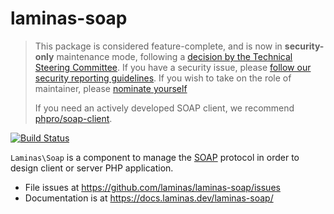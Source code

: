 # laminas-soap

> This package is considered feature-complete, and is now in **security-only** maintenance mode, following a [decision by the Technical Steering Committee](https://github.com/laminas/technical-steering-committee/blob/2b55453e172a1b8c9c4c212be7cf7e7a58b9352c/meetings/minutes/2020-08-03-TSC-Minutes.md#vote-on-components-to-mark-as-security-only).
> If you have a security issue, please [follow our security reporting guidelines](https://getlaminas.org/security/).
> If you wish to take on the role of maintainer, please [nominate yourself](https://github.com/laminas/technical-steering-committee/issues/new?assignees=&labels=Nomination&template=Maintainer_Nomination.md&title=%5BNOMINATION%5D%5BMAINTAINER%5D%3A+%7Bname+of+person+being+nominated%7D)
>
> If you need an actively developed SOAP client, we recommend [phpro/soap-client](https://github.com/phpro/soap-client).

[![Build Status](https://github.com/laminas/laminas-soap/workflows/Continuous%20Integration/badge.svg)](https://github.com/laminas/laminas-soap/actions?query=workflow%3A"Continuous+Integration")

`Laminas\Soap` is a component to manage the [SOAP](http://en.wikipedia.org/wiki/SOAP)
protocol in order to design client or server PHP application.

- File issues at https://github.com/laminas/laminas-soap/issues
- Documentation is at https://docs.laminas.dev/laminas-soap/
